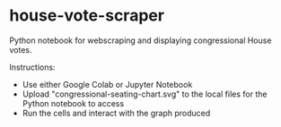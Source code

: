 # house-vote-scraper
Python notebook for webscraping and displaying congressional House votes.

Instructions:
  - Use either Google Colab or Jupyter Notebook
  - Upload "congressional-seating-chart.svg" to the local files for the Python notebook to access
  - Run the cells and interact with the graph produced
